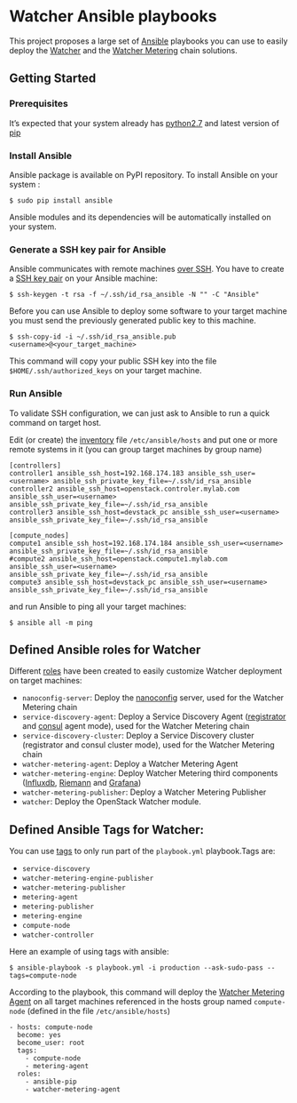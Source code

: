 # Watcher Ansible playbooks

This project proposes a large set of [Ansible](http://www.ansible.com/) 
playbooks you can use to easily deploy the 
[Watcher](https://wiki.openstack.org/wiki/Watcher)  and the 
[Watcher Metering](https://factory.b-com.com/www/watcher/doc/watcher-metering) 
chain  solutions.

## Getting Started

### Prerequisites

It’s expected that your system already has [python2.7](http://www.python.org/) 
and latest version of 
[pip](http://www.pip-installer.org/en/latest/installing.html)

### Install Ansible

Ansible package is available on PyPI repository. To install Ansible on your 
system :

``` shell
$ sudo pip install ansible
```

Ansible modules and its dependencies will be automatically installed on your 
system.

### Generate a SSH key pair for Ansible
Ansible communicates with remote machines 
[over SSH](http://docs.ansible.com/ansible/intro_getting_started.html#remote-connection-information). 
You have to create a [SSH key pair](https://help.ubuntu.com/community/SSH/OpenSSH/Keys) 
on your Ansible machine:

``` shell
$ ssh-keygen -t rsa -f ~/.ssh/id_rsa_ansible -N "" -C "Ansible"
```

Before you can use Ansible to deploy some software to your target machine you 
must send the previously generated public key to this machine.

``` shell
$ ssh-copy-id -i ~/.ssh/id_rsa_ansible.pub <username>@<your_target_machine>
```
This command will copy your public SSH key into the file 
`$HOME/.ssh/authorized_keys` on your target machine.

### Run Ansible
To validate SSH configuration, we can just ask to Ansible to run a quick command 
on target host.

Edit (or create) the [inventory](http://docs.ansible.com/ansible/intro_inventory.html) 
file `/etc/ansible/hosts` and put one or more remote systems in it (you can 
group target machines by group name)

``` shell
[controllers]
controller1 ansible_ssh_host=192.168.174.183 ansible_ssh_user=<username> ansible_ssh_private_key_file=~/.ssh/id_rsa_ansible
controller2 ansible_ssh_host=openstack.controler.mylab.com ansible_ssh_user=<username> ansible_ssh_private_key_file=~/.ssh/id_rsa_ansible
controller3 ansible_ssh_host=devstack_pc ansible_ssh_user=<username> ansible_ssh_private_key_file=~/.ssh/id_rsa_ansible

[compute_nodes]
compute1 ansible_ssh_host=192.168.174.184 ansible_ssh_user=<username> ansible_ssh_private_key_file=~/.ssh/id_rsa_ansible
#compute2 ansible_ssh_host=openstack.compute1.mylab.com ansible_ssh_user=<username> ansible_ssh_private_key_file=~/.ssh/id_rsa_ansible
compute3 ansible_ssh_host=devstack_pc ansible_ssh_user=<username> ansible_ssh_private_key_file=~/.ssh/id_rsa_ansible

```

and run Ansible to ping all your target machines:


``` shell
$ ansible all -m ping
```

## Defined Ansible roles for Watcher
Different [roles](http://docs.ansible.com/ansible/playbooks_roles.html) have 
been created to easily customize Watcher deployment on target machines:

- `nanoconfig-server`: Deploy the [nanoconfig](https://github.com/nanomsg/nanoconfig) 
server, used for the Watcher Metering chain
- `service-discovery-agent`: Deploy a Service Discovery Agent 
([registrator](https://github.com/gliderlabs/registrator) and 
[consul](https://github.com/hashicorp/consul) agent mode), used for the Watcher 
Metering chain
- `service-discovery-cluster`: Deploy a Service Discovery cluster (registrator 
and consul cluster mode), used for the Watcher Metering chain
- `watcher-metering-agent`: Deploy a Watcher Metering Agent
- `watcher-metering-engine`: Deploy Watcher Metering third components 
([Influxdb](https://influxdb.com/), [Riemann](http://riemann.io/) and 
[Grafana](http://grafana.org/))
- `watcher-metering-publisher`: Deploy a Watcher Metering Publisher
- `watcher`: Deploy the OpenStack Watcher module.

## Defined Ansible Tags for Watcher:
You can use [tags](http://docs.ansible.com/ansible/playbooks_tags.html) to only 
run part of the `playbook.yml` playbook.Tags are:
- `service-discovery`
- `watcher-metering-engine-publisher` 
- `watcher-metering-publisher` 
- `metering-agent`
- `metering-publisher`
- `metering-engine`
- `compute-node`
- `watcher-controller`

Here an example of using tags with ansible:

``` shell
$ ansible-playbook -s playbook.yml -i production --ask-sudo-pass --tags=compute-node
```

According to the playbook, this command will deploy the 
[Watcher Metering Agent](https://github.com/b-com/watcher-metering) on all target 
machines referenced in the hosts group named `compute-node` (defined in the file 
`/etc/ansible/hosts`)

``` shell
- hosts: compute-node
  become: yes
  become_user: root
  tags:
    - compute-node
    - metering-agent
  roles:
    - ansible-pip
    - watcher-metering-agent
```
